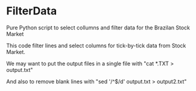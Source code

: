 # FilterData
Pure Python script to select collumns and filter data for the Brazilan Stock Market

This code filter lines and select columns for tick-by-tick data from Stock Market.

We may want to put the output files in a single file with "cat *.TXT > output.txt"

And also to remove blank lines with "sed '/^$/d' output.txt > output2.txt"
